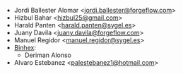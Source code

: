 - Jordi Ballester Alomar \<<jordi.ballester@forgeflow.com>\>
- Hizbul Bahar \<<hizbul25@gmail.com>\>
- Harald Panten \<<harald.panten@sygel.es>\>
- Juany Davila \<<juany.davila@forgeflow.com>\>
- Manuel Regidor \<<manuel.regidor@sygel.es>\>
- [Binhex](https://binhex.cloud/):
    -   Deriman Alonso
- Alvaro Estebanez \<<palestebanez1@hotmail.com>\>

